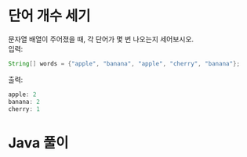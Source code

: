 # 단어 개수 세기
문자열 배열이 주어졌을 때, 각 단어가 몇 번 나오는지 세어보시오.<br>
입력:
```java
String[] words = {"apple", "banana", "apple", "cherry", "banana"};
```

출력:
```java
apple: 2
banana: 2
cherry: 1
```

# Java 풀이
```java

```
